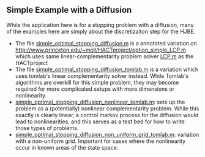 
## Simple Example with a Diffusion
While the application here is for a stopping problem with a diffusion, many of the examples here are simply about the discretizaiton step for the HJBE.
* The file [simple_optimal_stopping_diffusion.m](./matlab/simple_optimal_stopping_diffusion.m) is a annotated variation on http://www.princeton.edu/~moll/HACTproject/option_simple_LCP.m which uses same linear-complementarity problem solver [LCP.m](./LCP.m) as the HACTproject
* The file [simple_optimal_stopping_diffusion_tomlab.m](./matlab/simple_optimal_stopping_diffusion_tomlab.m) is a variation which uses tomlab's linear complementarity solver instead.   While Tomlab's algorithms are overkill for this simple problem, they may become required for more complicated setups with more dimensions or nonlinearity.
* [simple_optimal_stopping_diffusion_nonlinear_tomlab.m](./matlab/simple_optimal_stopping_diffusion_tomlab.m): sets up the problem as a (potentially) nonlinear complementarity problem.  While this exactly is clearly linear, a control markov process for the diffusion would lead to nonlinearities, and this serves as a test bed for how to write those types of problems.
* [simple_optimal_stopping_diffusion_non_uniform_grid_tomlab.m](./matlab/simple_optimal_stopping_diffusion_non_uniform_grid_tomlab.m): variation with a non-uniform grid.  Important for cases where the nonlinearity occur in known areas of the state space.
